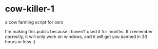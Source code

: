# cow-killer-1
a cow farming script for osrs

I'm making this public because i haven't used it for months.  If i remember correctly, it will only work on windows, and it will get you banned in 20 hours or less :)

